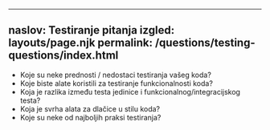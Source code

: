 ***

## naslov: Testiranje pitanja&#xA;izgled: layouts/page.njk&#xA;permalink: /questions/testing-questions/index.html

*   Koje su neke prednosti / nedostaci testiranja vašeg koda?
*   Koje biste alate koristili za testiranje funkcionalnosti koda?
*   Koja je razlika između testa jedinice i funkcionalnog/integracijskog testa?
*   Koja je svrha alata za dlačice u stilu koda?
*   Koje su neke od najboljih praksi testiranja?
